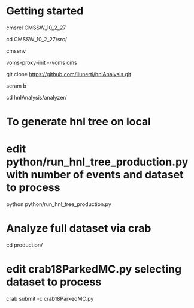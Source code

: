 # Getting started
cmsrel CMSSW_10_2_27

cd CMSSW_10_2_27/src/

cmsenv

voms-proxy-init --voms cms

git clone https://github.com/llunerti/hnlAnalysis.git

scram b

cd hnlAnalysis/analyzer/

# To generate hnl tree on local
# edit python/run_hnl_tree_production.py with number of events and dataset to process
python python/run_hnl_tree_production.py


# Analyze full dataset via crab
cd production/
# edit crab18ParkedMC.py selecting dataset to process
crab submit -c crab18ParkedMC.py

